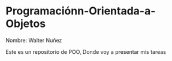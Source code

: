 # Programaciónn-Orientada-a-Objetos

Nombre: Walter Nuñez 

Este es un repositorio de POO, Donde voy a presentar mis tareas 
